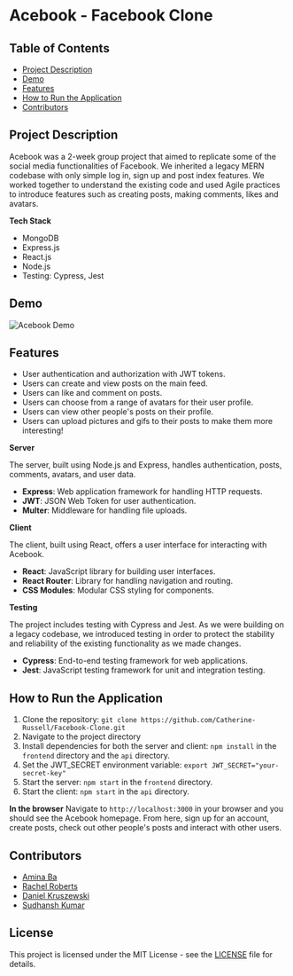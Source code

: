 # Acebook - Facebook Clone

## Table of Contents
- [Project Description](#project-description)
- [Demo](#demo)
- [Features](#features)
- [How to Run the Application](#getting-started-with-acebook)
- [Contributors](#contributors)

## Project Description
Acebook was a 2-week group project that aimed to replicate some of the social media functionalities of Facebook. We inherited a legacy MERN codebase with only simple log in, sign up and post index features. We worked together to understand the existing code and used Agile practices to introduce features such as creating posts, making comments, likes and avatars.

**Tech Stack**
- MongoDB
- Express.js
- React.js
- Node.js
- Testing: Cypress, Jest

## Demo
![Acebook Demo](/public/AcebookDemo.gif)


## Features

- User authentication and authorization with JWT tokens.
- Users can create and view posts on the main feed.
- Users can like and comment on posts.
- Users can choose from a range of avatars for their user profile.
- Users can view other people's posts on their profile.
- Users can upload pictures and gifs to their posts to make them more interesting!

**Server**

The server, built using Node.js and Express, handles authentication, posts, comments, avatars, and user data.

- **Express**: Web application framework for handling HTTP requests.
- **JWT**: JSON Web Token for user authentication.
- **Multer**: Middleware for handling file uploads.

**Client**

The client, built using React, offers a user interface for interacting with Acebook.

- **React**: JavaScript library for building user interfaces.
- **React Router**: Library for handling navigation and routing.
- **CSS Modules**: Modular CSS styling for components.

**Testing**

The project includes testing with Cypress and Jest. As we were building on a legacy codebase, we introduced testing in order to protect the stability and reliability of the existing functionality as we made changes.

- **Cypress**: End-to-end testing framework for web applications.
- **Jest**: JavaScript testing framework for unit and integration testing.

## How to Run the Application

1. Clone the repository: `git clone https://github.com/Catherine-Russell/Facebook-Clone.git`
2. Navigate to the project directory
3. Install dependencies for both the server and client: `npm install` in the `frontend` directory and the `api` directory.
4. Set the JWT_SECRET environment variable: `export JWT_SECRET="your-secret-key"`
5. Start the server: `npm start` in the `frontend` directory.
6. Start the client: `npm start` in the `api` directory.

**In the browser**
Navigate to `http://localhost:3000` in your browser and you should see the Acebook homepage.
From here, sign up for an account, create posts, check out other people's posts and interact with other users.

## Contributors
- [Amina Ba](https://github.com/xAmiBa)
- [Rachel Roberts](https://github.com/Rachel853)
- [Daniel Kruszewski](https://github.com/DANKRUSZ)
- [Sudhansh Kumar](skrill500)

## License

This project is licensed under the MIT License - see the [LICENSE](LICENSE) file for details.
